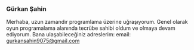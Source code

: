 ### Gürkan Şahin
Merhaba, uzun zamandır programlama üzerine uğraşıyorum. Genel olarak oyun programalama alanında tecrübe sahibi oldum ve olmaya devam ediyorum.
Bana ulaşabileceğiniz adreslerim:
email: gurkansahin9075@gmail.com
